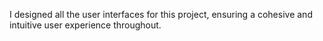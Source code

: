I designed all the user interfaces for this project, ensuring a cohesive and intuitive user experience throughout.
